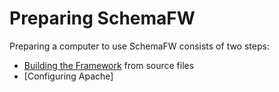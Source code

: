 # Preparing SchemaFW

Preparing a computer to use SchemaFW consists of two steps:

- [Building the Framework](BuildingTheFramework.md) from source files
- [Configuring Apache]
